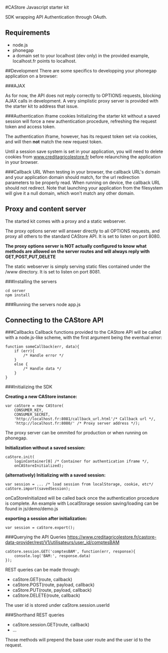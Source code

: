 #CAStore Javascript starter kit

SDK wrapping API Authentication through OAuth.


## Requirements
* node.js
* phonegap
* a domain set to your localhost (dev only) in the provided example, localhost.fr points to localhost.


##Development
There are some specifics to developping your phonegap application on a browser:

###AJAX 

As for now, the API does not reply correctly to OPTIONS requests, blocking AJAX calls in development.
A very simplistic proxy server is provided with the starter kit to address that issue.

###Authentication iframe cookies 
Initializing the starter kit without a saved session will force a new authentication procedure, refreshing the request token and access token.

The authentication iframe, however, has its request token set via cookies, and will then **not** match the new request token.

Until a session save system is set in your application, you will need to delete cookies from www.creditagricolestore.fr before relaunching the application in your browser. 

###Callback URL
When testing in your browser, the callback URL's domain and your application domain should match, for the url redirection parameters to be properly read.
When running on device, the callback URL should not redirect.
Note that launching your application from the filesystem will give it a null domain, which won't match any other domain.

## Proxy and content server
The started kit comes with a proxy and a static webserver.

The proxy options server will answer directly to all OPTIONS requests, and proxy all others to the standard CAStore API. It is set to listen on port 8080.

**The proxy options server is NOT actually configured to know what methods are allowed on the server routes and will always reply with GET,POST,PUT,DELETE**

The static webserver is simply serving static files contained under the /www directory. It is set to listen on port 8081.

###Installing the servers

    cd server
    npm install
	
###Running the servers
    node app.js

## Connecting to the CAStore API

###Callbacks
Callback functions provided to the CAStore API will be called with a node.js-like scheme, with the first argument being the eventual error:

    function someCallback(err, data){
        if (err){
            /* Handle error */
		}
		else {
			/* Handle data */
		}
    }

###Initializing the SDK

**Creating a new CAStore instance:**

    var caStore = new CAStore(
        CONSUMER_KEY,
        CONSUMER_SECRET,
        'http://localhost.fr:8081/callback_url.html'/* Callback url */,
        'http://localhost.fr:8080/' /* Proxy server address */);

The proxy server can be ommited for production or when running on phonegap.


**Initialization without a saved session:**

    caStore.init(
        loginContainer[0] /* Container for authentication iframe */, 	
        onCAStoreInitialized);


**(alternatively) Initializing with a saved session:**

    var session = ... /* load session from localStorage, cookie, etc*/
    caStore.import(savedSession);

onCaStoreInitialized will be called back once the authentication procedure is complete.
An example with LocalStorage session saving/loading can be found in js/demo/demo.js


**exporting a session after initialization:**

    var session = caStore.export();



###Querying the API
Queries https://www.creditagricolestore.fr/castore-data-provider/rest/V1/utilisateurs/user_id/comptesBAM

    caStore.session.GET('comptesBAM', function(err, response){
        console.log('BAM:', response.data)
    });

REST queries can be made through:

* caStore.GET(route, callback)
* caStore.POST(route, payload, callback)
* caStore.PUT(route, payload, callback)
* caStore.DELETE(route, callback)

The user id is stored under caStore.session.userId

###Shorthand REST queries

* caStore.session.GET(route, callback)
* ...

Those methods will prepend the base user route and the user id to the request.

